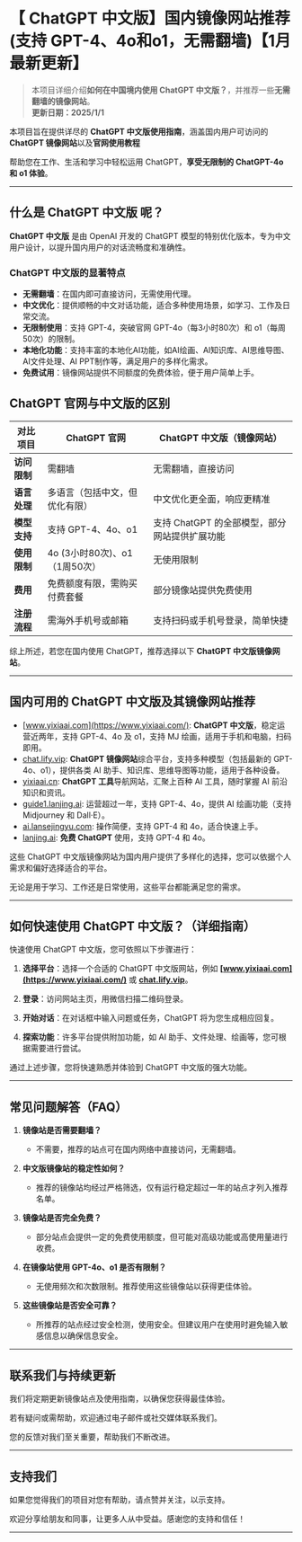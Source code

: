 # 【 ChatGPT 中文版】国内镜像网站推荐 (支持 GPT-4、4o和o1，无需翻墙)【1月最新更新】

> 本项目详细介绍**如何在中国境内使用 ChatGPT 中文版？**，并推荐一些**无需翻墙的镜像网站**。  
> **更新日期：2025/1/1** 

本项目旨在提供详尽的 **ChatGPT 中文版使用指南**，涵盖国内用户可访问的 **ChatGPT 镜像网站**以及**官网使用教程**

帮助您在工作、生活和学习中轻松运用 ChatGPT，**享受无限制的 ChatGPT-4o 和 o1 体验**。

---

## 什么是 ChatGPT 中文版 呢？

**ChatGPT 中文版** 是由 OpenAI 开发的 ChatGPT 模型的特别优化版本，专为中文用户设计，以提升国内用户的对话流畅度和准确性。

### ChatGPT 中文版的显著特点

- **无需翻墙**：在国内即可直接访问，无需使用代理。
- **中文优化**：提供顺畅的中文对话功能，适合多种使用场景，如学习、工作及日常交流。
- **无限制使用**：支持 GPT-4，突破官网 GPT-4o（每3小时80次）和 o1（每周50次）的限制。
- **本地化功能**：支持丰富的本地化AI功能，如AI绘画、AI知识库、AI思维导图、AI文件处理、AI PPT制作等，满足用户的多样化需求。
- **免费试用**：镜像网站提供不同额度的免费体验，便于用户简单上手。

## ChatGPT 官网与中文版的区别

| 对比项目 | ChatGPT 官网 | ChatGPT 中文版（镜像网站）|
|-------- |-------- |-------- |
| **访问限制** | 需翻墙 | 无需翻墙，直接访问 |
| **语言处理** | 多语言（包括中文，但优化有限） | 中文优化更全面，响应更精准 |
| **模型支持** | 支持 GPT-4、4o、o1 | 支持 ChatGPT 的全部模型，部分网站提供扩展功能 |
| **使用限制** | 4o (3小时80次)、o1（1周50次） | 无使用限制 |
| **费用** | 免费额度有限，需购买付费套餐 | 部分镜像站提供免费使用 |
| **注册流程** | 需海外手机号或邮箱 | 支持扫码或手机号登录，简单快捷 |

综上所述，若您在国内使用 ChatGPT，推荐选择以下 **ChatGPT 中文版镜像网站**。

---

## 国内可用的 ChatGPT 中文版及其镜像网站推荐

- [www.yixiaai.com](https://www.yixiaai.com/): **ChatGPT 中文版**，稳定运营近两年，支持 GPT-4、4o 及 o1，支持 MJ 绘画，适用于手机和电脑，扫码即用。
- [chat.lify.vip](https://chat.lify.vip/): **ChatGPT 镜像网站**综合平台，支持多种模型（包括最新的 GPT-4o、o1），提供各类 AI 助手、知识库、思维导图等功能，适用于各种设备。
- [yixiaai.cn](https://yixiaai.cn/): **ChatGPT 工具**导航网站，汇聚上百种 AI 工具，随时掌握 AI 前沿知识和资讯。
- [guide1.lanjing.ai](https://guide1.lanjing.ai/): 运营超过一年，支持 GPT-4、4o，提供 AI 绘画功能（支持 Midjourney 和 Dall·E）。
- [ai.lansejingyu.com](https://ai.lansejingyu.com/): 操作简便，支持 GPT-4 和 4o，适合快速上手。
- [lanjing.ai](https://lanjing.ai/): **免费 ChatGPT** 使用，支持 GPT-4 和 4o。

这些 ChatGPT 中文版镜像网站为国内用户提供了多样化的选择，您可以依据个人需求和偏好选择适合的平台。

无论是用于学习、工作还是日常使用，这些平台都能满足您的需求。

---

## 如何快速使用 ChatGPT 中文版？（详细指南）

快速使用 ChatGPT 中文版，您可依照以下步骤进行：

1. **选择平台**：选择一个合适的 ChatGPT 中文版网站，例如 **[www.yixiaai.com](https://www.yixiaai.com/)** 或 **[chat.lify.vip](https://chat.lify.vip/)**。

2. **登录**：访问网站主页，用微信扫描二维码登录。

3. **开始对话**：在对话框中输入问题或任务，ChatGPT 将为您生成相应回复。

4. **探索功能**：许多平台提供附加功能，如 AI 助手、文件处理、绘画等，您可根据需要进行尝试。

通过上述步骤，您将快速熟悉并体验到 ChatGPT 中文版的强大功能。

---

## 常见问题解答（FAQ）

1. **镜像站是否需要翻墙？**
   - 不需要，推荐的站点可在国内网络中直接访问，无需翻墙。

2. **中文版镜像站的稳定性如何？**
   - 推荐的镜像站均经过严格筛选，仅有运行稳定超过一年的站点才列入推荐名单。

3. **镜像站是否完全免费？**
   - 部分站点会提供一定的免费使用额度，但可能对高级功能或高使用量进行收费。

4. **在镜像站使用 GPT-4o、o1 是否有限制？**
   - 无使用频次和次数限制。推荐使用这些镜像站以获得更佳体验。

5. **这些镜像站是否安全可靠？**
   - 所推荐的站点经过安全检测，使用安全。但建议用户在使用时避免输入敏感信息以确保信息安全。

---

## 联系我们与持续更新

我们将定期更新镜像站点及使用指南，以确保您获得最佳体验。

若有疑问或需帮助，欢迎通过电子邮件或社交媒体联系我们。

您的反馈对我们至关重要，帮助我们不断改进。

---

## 支持我们

如果您觉得我们的项目对您有帮助，请点赞并关注，以示支持。

欢迎分享给朋友和同事，让更多人从中受益。感谢您的支持和信任！

---
